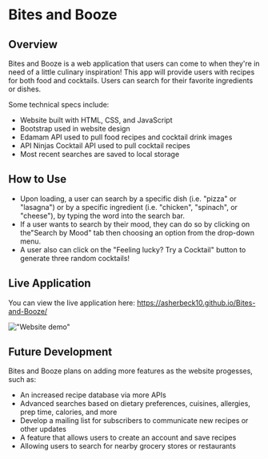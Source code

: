 # Bites and Booze
## Overview
Bites and Booze is a web application that users can come to when they're in need of a little culinary inspiration! This app will provide users with recipes for both food and cocktails. Users can search for their favorite ingredients or dishes. 

Some technical specs include:
* Website built with HTML, CSS, and JavaScript
* Bootstrap used in website design
* Edamam API used to pull food recipes and cocktail drink images 
* API Ninjas Cocktail API used to pull cocktail recipes
* Most recent searches are saved to local storage

## How to Use
* Upon loading, a user can search by a specific dish (i.e. "pizza" or "lasagna") or by a specific ingredient (i.e. "chicken", "spinach", or "cheese"), by typing the word into the search bar. 
* If a user wants to search by their mood, they can do so by clicking on the"Search by Mood" tab then choosing an option from the drop-down menu. 
* A user also can click on the "Feeling lucky? Try a Cocktail" button to generate three random cocktails!

## Live Application
You can view the live application here: https://asherbeck10.github.io/Bites-and-Booze/

!["Website demo"](./assets/images/website.gif)


## Future Development
Bites and Booze plans on adding more features as the website progesses, such as:
* An increased recipe database via more APIs
* Advanced searches based on dietary preferences, cuisines, allergies, prep time, calories, and more
* Develop a mailing list for subscribers to communicate new recipes or other updates
* A feature that allows users to create an account and save recipes
* Allowing users to search for nearby grocery stores or restaurants

